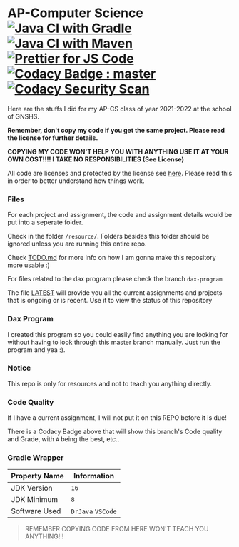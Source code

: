 # AP-Computer Science [![Java CI with Gradle](https://github.com/meng-jack/apcs/actions/workflows/gradle.yml/badge.svg?branch=dax-program)](https://github.com/meng-jack/apcs/actions/workflows/gradle.yml) [![Java CI with Maven](https://github.com/meng-jack/apcs/actions/workflows/maven.yml/badge.svg?branch=dax-program)](https://github.com/meng-jack/apcs/actions/workflows/maven.yml) [![Prettier for JS Code](https://github.com/meng-jack/apcs/actions/workflows/prettify.yml/badge.svg?branch=dax-program)](https://github.com/meng-jack/apcs/actions/workflows/prettify.yml) [![Codacy Badge : master](https://api.codacy.com/project/badge/Grade/151fd5e66914495e83eb60ae8fe73e65)](https://app.codacy.com/gh/meng-jack/apcs?utm_source=github.com&utm_medium=referral&utm_content=meng-jack/apcs&utm_campaign=Badge_Grade_Settings) [![Codacy Security Scan](https://github.com/meng-jack/apcs/actions/workflows/codacy-analysis.yml/badge.svg)](https://github.com/meng-jack/apcs/actions/workflows/codacy-analysis.yml)
Here are the stuffs I did for my AP-CS class of year 2021-2022 at the school of GNSHS.

**Remember, don't copy my code if you get the same project. Please read the license for further details.**

**COPYING MY CODE WON'T HELP YOU WITH ANYTHING USE IT AT YOUR OWN COST!!!! I TAKE NO RESPONSIBILITIES (See License)**

All code are licenses and protected by the license see [here](./LICENSE.md). Please read this in order to better understand how things work.

### Files
For each project and assignment, the code and assignment details would be put into a seperate folder.

Check in the folder `/resource/`. Folders besides this folder should be ignored unless you are running this entire repo.

Check [TODO.md](./TODO.md) for more info on how I am gonna make this repository more usable :)

For files related to the dax program please check the branch `dax-program`

The file [LATEST](./LATEST) will provide you all the current assignments and projects that is ongoing or is recent. Use it to view the status of this repository 

### Dax Program

I created this program so you could easily find anything you are looking for without having to look through this master branch manually. Just run the program and yea :).


### Notice

This repo is only for resources and not to teach you anything directly.

### Code Quality

If I have a current assignment, I will not put it on this REPO before it is due!

There is a Codacy Badge above that will show this branch's Code quality and Grade, with `A` being the best, etc..

### Gradle Wrapper


| Property Name | Information |
| ------------- | ----------- |
| JDK Version   | `16`        |
| JDK Minimum   | `8`         |
| Software Used | `DrJava` `VSCode`   |


> REMEMBER COPYING CODE FROM HERE WON'T TEACH YOU ANYTHING!!!
